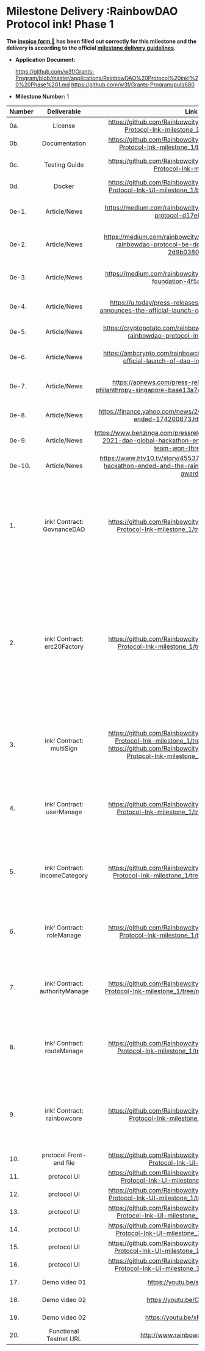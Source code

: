 # Milestone Delivery :RainbowDAO Protocol ink! Phase 1



**The [invoice form :pencil:](https://docs.google.com/forms/d/e/1FAIpQLSfmNYaoCgrxyhzgoKQ0ynQvnNRoTmgApz9NrMp-hd8mhIiO0A/viewform) has been filled out correctly for this milestone and the delivery is according to the official [milestone delivery guidelines](https://github.com/w3f/Grants-Program/blob/master/docs/milestone-deliverables-guidelines.md).**  

* **Application Document:** 

  https://github.com/w3f/Grants-Program/blob/master/applications/RainbowDAO%20Protocol%20ink!%20%20Phase%201.md
  https://github.com/w3f/Grants-Program/pull/680

* **Milestone Number:**  1

| Number | Deliverable              | Link                                                         | Notes                                                        |
| ------ | :----------------------: | :----------------------------------------------------------: | ------------------------------------------------------------ |
| 0a.    | License                  | https://github.com/RainbowcityFoundation/RainbowDAO-Protocol-Ink-milestone_1/blob/main/LICENSE | Apache 2.0 |
| 0b.    | Documentation            | https://github.com/RainbowcityFoundation/RainbowDAO-Protocol-Ink-milestone_1/blob/main/README.md | Documentation . |
| 0c.    | Testing Guide            | https://github.com/RainbowcityFoundation/RainbowDAO-Protocol-Ink-milestone_1 | All test instructions are in the contract code document. |
| 0d.    | Docker         | https://github.com/RainbowcityFoundation/RainbowDAO-Protocol-Ink-UI-milestone_1/blob/main/docs/docker.md | Dockerfile. |
| 0e-1. | Article/News   | https://medium.com/rainbowcity/what-is-the-rainbowdao-protocol-d17eb866ce43 | Medium, an introduction to the basic articles of the project. |
| 0e-2.  | Article/News | https://medium.com/rainbowcity/in-which-chains-will-the-rainbowdao-protocol-be-deployed-in-the-future-2d9b0380590d | Medium, an introduction to the basic articles of the project. |
| 0e-3.  | Article/News | https://medium.com/rainbowcity/what-is-the-rainbowcity-foundation-4f5ac119c29a | Medium, an introduction to the basic articles of the project. |
| 0e-4.  | Article/News | https://u.today/press-releases/rainbowcity-foundation-announces-the-official-launch-of-dao-infrastructure-project | U.today, a very famous encrypted media. |
| 0e-5.  | Article/News | https://cryptopotato.com/rainbowcity-foundation-launches-rainbowdao-protocol-in-gitcoin-grant-12/ | Cryptopotato, a very famous encrypted media. |
| 0e-6.  | Article/News | https://ambcrypto.com/rainbowcity-foundation-announces-official-launch-of-dao-infrastructure-project/ | Ambcrypto, a very famous encrypted media. |
| 0e-7.  | Article/News | https://apnews.com/press-release/kisspr/technology-philanthropy-singapore-baae13a7c821e4e7bcf0dc6c62de0b91 | Apnews, one of the four largest news agencies in the world. |
| 0e-8.  |          Article/News          | https://finance.yahoo.com/news/2021-dao-global-hackathon-ended-174200673.html?.tsrc=fin-srch | Yahoo Finance, one of the world’s largest portals |
| 0e-9.  | Article/News | https://www.benzinga.com/pressreleases/21/12/g24775427/the-2021-dao-global-hackathon-ended-and-the-rainbowdao-team-won-three-awards | benzinga, a well-known American financial media |
| 0e-10. | Article/News | https://www.htv10.tv/story/45537652/the-2021-dao-global-hackathon-ended-and-the-rainbowdao-team-won-three-awards | America's 10th TV station, well-known broadcasting media |
| 1.     | ink! Contract: GovnanceDAO            | https://github.com/RainbowcityFoundation/RainbowDAO-Protocol-Ink-milestone_1/tree/main/govnance_dao | This contract is the overall governance DAO contract of the RainbowDao protocol. The holder of the RBD controls this contract, adjusts the parameters of the entire protocol through voting, and realizes the upgrade of the protocol. |
| 2.     | ink! Contract: erc20Factory           | https://github.com/RainbowcityFoundation/RainbowDAO-Protocol-Ink-milestone_1/tree/main/erc20_factory | This contract is an ERC20 factory contract. Even people who do not understand the code can issue their own ERC20 tokens through this factory contract. The smart contract has the function of token issuance and block statistics, which facilitates the calculation of voting weight and the implementation of voting delegation. |
| 3.     | ink! Contract: multiSign                | https://github.com/RainbowcityFoundation/RainbowDAO-Protocol-Ink-milestone_1/tree/main/multisig_factory                                                               https://github.com/RainbowcityFoundation/RainbowDAO-Protocol-Ink-milestone_1/tree/main/multisig | This contract is a multi-signature  management contract. Anyone or any DAO can build a multisig system for the management of funds. |
| 4.     | ink! Contract: userManage      | https://github.com/RainbowcityFoundation/RainbowDAO-Protocol-Ink-milestone_1/tree/main/users_manage | This contract is a multi-signature  management contract. Anyone or any DAO can build a multisig system for the management of funds. |
| 5.     | ink! Contract: incomeCategory      | https://github.com/RainbowcityFoundation/RainbowDAO-Protocol-Ink-milestone_1/tree/main/income_category | This contract is an income category management contract. Mainly used to calculate the income category and income ratio of the protocol. |
| 6.     | ink! Contract: roleManage      | https://github.com/RainbowcityFoundation/RainbowDAO-Protocol-Ink-milestone_1/tree/main/role_manage | This contract belongs to the role management contract and is mainly used to manage the role of the protocol. |
| 7.     | ink! Contract: authorityManage      | https://github.com/RainbowcityFoundation/RainbowDAO-Protocol-Ink-milestone_1/tree/main/authority_management | This contract belongs to the authority management contract and is mainly used to manage the authority of the protocol. |
| 8.     | ink! Contract: routeManage      | https://github.com/RainbowcityFoundation/RainbowDAO-Protocol-Ink-milestone_1/tree/main/route_manage | This contract belongs to the routing management contract and is mainly used to manage and replace the contract address of the protocol. |
| 9.     | ink! Contract: rainbowcore      | https://github.com/RainbowcityFoundation/RainbowDAO-Protocol-Ink-milestone_1/tree/main/kernel | The Rainbowcore contract is the entry management of these three contracts,roleManage ,authorityManage and routeManage ,overall planning and coordination. |
| 10.     | protocol Front-end file | https://github.com/RainbowcityFoundation/RainbowDAO-Protocol-Ink-UI-milestone_1 | Front-end file. |
| 11.     | protocol UI      | https://github.com/RainbowcityFoundation/RainbowDAO-Protocol-Ink-UI-milestone_1/tree/main/pic/core | Rainbow core design ui picture. |
| 12.     | protocol UI      | https://github.com/RainbowcityFoundation/RainbowDAO-Protocol-Ink-UI-milestone_1/tree/main/pic/erc20factory | Erc20factory design ui picture. |
| 13.     | protocol UI      | https://github.com/RainbowcityFoundation/RainbowDAO-Protocol-Ink-UI-milestone_1/tree/main/pic/income | Income design ui picture. |
| 14.     | protocol UI      | https://github.com/RainbowcityFoundation/RainbowDAO-Protocol-Ink-UI-milestone_1/tree/main/pic/manage | Manage design ui picture. |
| 15.     | protocol UI      | https://github.com/RainbowcityFoundation/RainbowDAO-Protocol-Ink-UI-milestone_1/tree/main/pic/multisign | Multisign design ui picture. |
| 16.     | protocol UI      | https://github.com/RainbowcityFoundation/RainbowDAO-Protocol-Ink-UI-milestone_1/tree/main/pic/proposal | Proposal design ui picture. |
| 17.     | Demo video 01 | https://youtu.be/sE-_izYZ3vM | RainbowDAO-Management Demo |
| 18.     | Demo video 02 | https://youtu.be/CCio4TV3STk | RainbowDAO-multiSignDemo |
| 19.     | Demo video 02 | https://youtu.be/xF3ym0MudRE | RainbowDAO -TokenFactoryDemo |
| 20.     | Functional Testnet URL | http://www.rainbowdao.io/polkadot | Functional Testnet URL |



